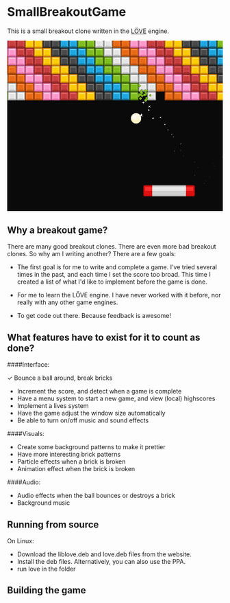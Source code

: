SmallBreakoutGame
================

This is a small breakout clone written in the [LÖVE](https://love2d.org/) engine. 

![Screenshot of game](SampleImages/screenshot2.png)


Why a breakout game?
--------------------

There are many good breakout clones. There are even more bad breakout clones. So why am I writing another? There are a few goals:

 - The first goal is for me to write and complete a game. I've tried several times in the past, and each time I set the score too broad. This time I created a list of what I'd like to implement before the game is done.

 - For me to learn the LŐVE engine. I have never worked with it before, nor really with any other game engines.

 - To get code out there. Because feedback is awesome!


What features have to exist for it to count as done?
----------------------------------------------------
####Interface:

  ✓ Bounce a ball around, break bricks						
  - Increment the score, and detect when a game is complete
  - Have a menu system to start a new game, and view (local) highscores
  - Implement a lives system
  - Have the game adjust the window size automatically
  - Be able to turn on/off music and sound effects


####Visuals:

 - Create some background patterns to make it prettier
 - Have more interesting brick patterns
 - Particle effects when a brick is broken
 - Animation effect when the brick is broken

####Audio:

 - Audio effects when the ball bounces or destroys a brick
 - Background music

Running from source
-------------------

 On Linux:

 - Download the liblove.deb and love.deb files from the website.
 - Install the deb files. Alternatively, you can also use the PPA.
 - run love in the folder


Building the game
-----------------